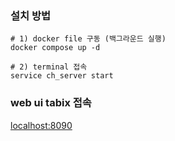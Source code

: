 ### 설치 방법
```
# 1) docker file 구동 (백그라운드 실행)
docker compose up -d 

# 2) terminal 접속
service ch_server start
```

### web ui tabix 접속
[localhost:8090](http://localhost:8090)